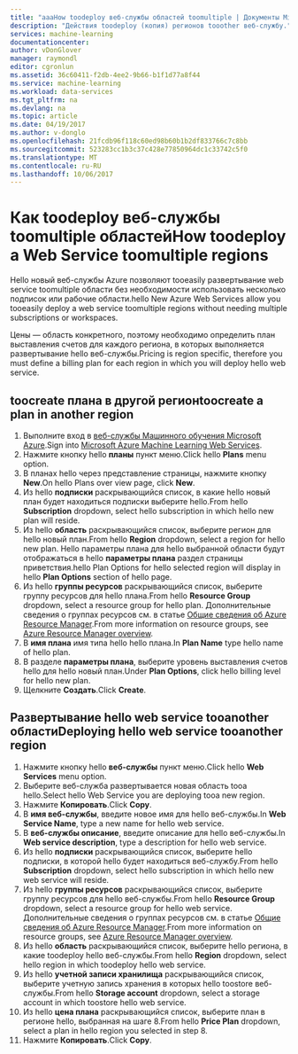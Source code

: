 ```yaml
---
title: "aaaHow toodeploy веб-службы областей toomultiple | Документы Microsoft"
description: "Действия toodeploy (копия) регионов tooother веб-службу."
services: machine-learning
documentationcenter: 
author: vDonGlover
manager: raymondl
editor: cgronlun
ms.assetid: 36c60411-f2db-4ee2-9b66-b1f1d77a8f44
ms.service: machine-learning
ms.workload: data-services
ms.tgt_pltfrm: na
ms.devlang: na
ms.topic: article
ms.date: 04/19/2017
ms.author: v-donglo
ms.openlocfilehash: 21fcdb96f118c60ed98b60b1b2df833766c7c8bb
ms.sourcegitcommit: 523283cc1b3c37c428e77850964dc1c33742c5f0
ms.translationtype: MT
ms.contentlocale: ru-RU
ms.lasthandoff: 10/06/2017
---
```

# <a name="how-toodeploy-a-web-service-toomultiple-regions"></a><span data-ttu-id="b5bee-103">Как toodeploy веб-службы toomultiple областей</span><span class="sxs-lookup"><span data-stu-id="b5bee-103">How toodeploy a Web Service toomultiple regions</span></span>
<span data-ttu-id="b5bee-104">Hello новый веб-службы Azure позволяют tooeasily развертывание web service toomultiple области без необходимости использовать несколько подписок или рабочие области.</span><span class="sxs-lookup"><span data-stu-id="b5bee-104">hello New Azure Web Services allow you tooeasily deploy a web service toomultiple regions without needing multiple subscriptions or workspaces.</span></span> 

<span data-ttu-id="b5bee-105">Цены — область конкретного, поэтому необходимо определить план выставления счетов для каждого региона, в которых выполняется развертывание hello веб-службы.</span><span class="sxs-lookup"><span data-stu-id="b5bee-105">Pricing is region specific, therefore you must define a billing plan for each region in which you will deploy hello web service.</span></span>

## <a name="toocreate-a-plan-in-another-region"></a><span data-ttu-id="b5bee-106">toocreate плана в другой регион</span><span class="sxs-lookup"><span data-stu-id="b5bee-106">toocreate a plan in another region</span></span>
1. <span data-ttu-id="b5bee-107">Выполните вход в [веб-службы Машинного обучения Microsoft Azure](https://services.azureml.net/).</span><span class="sxs-lookup"><span data-stu-id="b5bee-107">Sign into [Microsoft Azure Machine Learning Web Services](https://services.azureml.net/).</span></span>
2. <span data-ttu-id="b5bee-108">Нажмите кнопку hello **планы** пункт меню.</span><span class="sxs-lookup"><span data-stu-id="b5bee-108">Click hello **Plans** menu option.</span></span>
3. <span data-ttu-id="b5bee-109">В планах hello через представление страницы, нажмите кнопку **New**.</span><span class="sxs-lookup"><span data-stu-id="b5bee-109">On hello Plans over view page, click **New**.</span></span>
4. <span data-ttu-id="b5bee-110">Из hello **подписки** раскрывающийся список, в какие hello новый план будет находиться подписки выберите hello.</span><span class="sxs-lookup"><span data-stu-id="b5bee-110">From hello **Subscription** dropdown, select hello subscription in which hello new plan will reside.</span></span>
5. <span data-ttu-id="b5bee-111">Из hello **область** раскрывающийся список, выберите регион для hello новый план.</span><span class="sxs-lookup"><span data-stu-id="b5bee-111">From hello **Region** dropdown, select a region for hello new plan.</span></span> <span data-ttu-id="b5bee-112">Hello параметры плана для hello выбранной области будут отображаться в hello **параметры плана** раздел страницы приветствия.</span><span class="sxs-lookup"><span data-stu-id="b5bee-112">hello Plan Options for hello selected region will display in hello **Plan Options** section of hello page.</span></span>
6. <span data-ttu-id="b5bee-113">Из hello **группы ресурсов** раскрывающийся список, выберите группу ресурсов для hello плана.</span><span class="sxs-lookup"><span data-stu-id="b5bee-113">From hello **Resource Group** dropdown, select a resource group for hello plan.</span></span> <span data-ttu-id="b5bee-114">Дополнительные сведения о группах ресурсов см. в статье [Общие сведения об Azure Resource Manager](../azure-resource-manager/resource-group-overview.md).</span><span class="sxs-lookup"><span data-stu-id="b5bee-114">From more information on resource groups, see [Azure Resource Manager overview](../azure-resource-manager/resource-group-overview.md).</span></span>
7. <span data-ttu-id="b5bee-115">В **имя плана** имя типа hello hello плана.</span><span class="sxs-lookup"><span data-stu-id="b5bee-115">In **Plan Name** type hello name of hello plan.</span></span>
8. <span data-ttu-id="b5bee-116">В разделе **параметры плана**, выберите уровень выставления счетов hello для hello новый план.</span><span class="sxs-lookup"><span data-stu-id="b5bee-116">Under **Plan Options**, click hello billing level for hello new plan.</span></span>
9. <span data-ttu-id="b5bee-117">Щелкните **Создать**.</span><span class="sxs-lookup"><span data-stu-id="b5bee-117">Click **Create**.</span></span>

## <a name="deploying-hello-web-service-tooanother-region"></a><span data-ttu-id="b5bee-118">Развертывание hello web service tooanother области</span><span class="sxs-lookup"><span data-stu-id="b5bee-118">Deploying hello web service tooanother region</span></span>
1. <span data-ttu-id="b5bee-119">Нажмите кнопку hello **веб-службы** пункт меню.</span><span class="sxs-lookup"><span data-stu-id="b5bee-119">Click hello **Web Services** menu option.</span></span>
2. <span data-ttu-id="b5bee-120">Выберите веб-служба развертывается новая область tooa hello.</span><span class="sxs-lookup"><span data-stu-id="b5bee-120">Select hello Web Service you are deploying tooa new region.</span></span>
3. <span data-ttu-id="b5bee-121">Нажмите **Копировать**.</span><span class="sxs-lookup"><span data-stu-id="b5bee-121">Click **Copy**.</span></span>
4. <span data-ttu-id="b5bee-122">В **имя веб-службы**, введите новое имя для hello веб-службы.</span><span class="sxs-lookup"><span data-stu-id="b5bee-122">In **Web Service Name**, type a new name for hello web service.</span></span>
5. <span data-ttu-id="b5bee-123">В **веб-службы описание**, введите описание для hello веб-службы.</span><span class="sxs-lookup"><span data-stu-id="b5bee-123">In **Web service description**, type a description for hello web service.</span></span>
6. <span data-ttu-id="b5bee-124">Из hello **подписки** раскрывающийся список, выберите hello подписки, в которой hello будет находиться веб-службу.</span><span class="sxs-lookup"><span data-stu-id="b5bee-124">From hello **Subscription** dropdown, select hello subscription in which hello new web service will reside.</span></span>
7. <span data-ttu-id="b5bee-125">Из hello **группы ресурсов** раскрывающийся список, выберите группу ресурсов для hello веб-службы.</span><span class="sxs-lookup"><span data-stu-id="b5bee-125">From hello **Resource Group** dropdown, select a resource group for hello web service.</span></span> <span data-ttu-id="b5bee-126">Дополнительные сведения о группах ресурсов см. в статье [Общие сведения об Azure Resource Manager](../azure-resource-manager/resource-group-overview.md).</span><span class="sxs-lookup"><span data-stu-id="b5bee-126">From more information on resource groups, see [Azure Resource Manager overview](../azure-resource-manager/resource-group-overview.md).</span></span>
8. <span data-ttu-id="b5bee-127">Из hello **область** раскрывающийся список, выберите hello региона, в какие toodeploy hello веб-службы.</span><span class="sxs-lookup"><span data-stu-id="b5bee-127">From hello **Region** dropdown, select hello region in which toodeploy hello web service.</span></span>
9. <span data-ttu-id="b5bee-128">Из hello **учетной записи хранилища** раскрывающийся список, выберите учетную запись хранения в которых hello toostore веб-службы.</span><span class="sxs-lookup"><span data-stu-id="b5bee-128">From hello **Storage account** dropdown, select a storage account in which toostore hello web service.</span></span>
10. <span data-ttu-id="b5bee-129">Из hello **цена плана** раскрывающийся список, выберите план в регионе hello, выбранная на шаге 8.</span><span class="sxs-lookup"><span data-stu-id="b5bee-129">From hello **Price Plan** dropdown, select a plan in hello region you selected in step 8.</span></span>
11. <span data-ttu-id="b5bee-130">Нажмите **Копировать**.</span><span class="sxs-lookup"><span data-stu-id="b5bee-130">Click **Copy**.</span></span>

